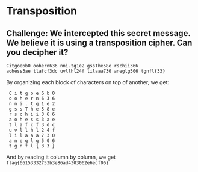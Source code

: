 # Transposition
## Challenge: We intercepted this secret message. We believe it is using a transposition cipher. Can you decipher it?
```
Citgoe6b0 oohern636 nni.tg1e2 gssThe58e rschii366
aohess3ae tlafcf3dc uvllhl24f lilaaa730 aneglg506 tgnfl{33}
```

By organizing each block of characters on top of another, we get:

```
 C i t g o e 6 b 0
 o o h e r n 6 3 6 
 n n i . t g 1 e 2
 g s s T h e 5 8 e
 r s c h i i 3 6 6
 a o h e s s 3 a e
 t l a f c f 3 d c
 u v l l h l 2 4 f
 l i l a a a 7 3 0
 a n e g l g 5 0 6
 t g n f l { 3 3 }
```

And by reading it column by column, we get `flag{66153332753b3e86ad4303062e6ecf06}`

